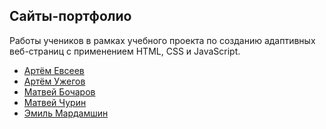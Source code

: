 ## Сайты-портфолио

Работы учеников в рамках учебного проекта по созданию адаптивных
веб-страниц с применением HTML, CSS и JavaScript.

- [Артём Евсеев](Артём%20Евсеев)
- [Артём Ужегов](Артём%20Ужегов)
- [Матвей Бочаров](Матвей%20Бочаров)
- [Матвей Чурин](Матвей%20Чурин)
- [Эмиль Мардамшин](Эмиль%20Мардамшин)